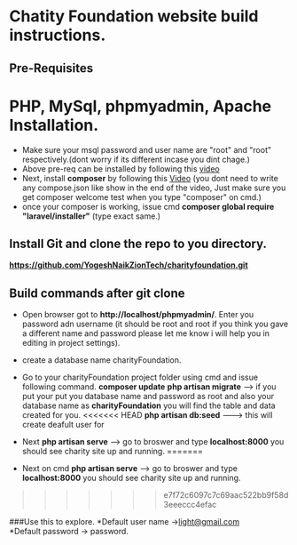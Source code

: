 # Chatity Foundation website build instructions.

## Pre-Requisites

# PHP, MySql, phpmyadmin, Apache Installation.
* Make sure your msql password and user name are "root" and "root" respectively.(dont worry if its different incase you dint chage.)
* Above pre-req can be installed by following this <a href="https://www.youtube.com/watch?v=dfly7eNym4Y">video<a/>
* Next, install **composer** by following this <a href="https://www.youtube.com/watch?v=ZocYVPP3nQY">Video</a> (you dont need to write any compose.json like show in the end of the video, Just make sure you get composer welcome test when you type "composer" on cmd.)
* once your composer is working, issue cmd **composer global require "laravel/installer"** (type exact same.)

## Install Git and clone the repo to you directory.
**https://github.com/YogeshNaikZionTech/charityfoundation.git**


## Build commands after git clone
* Open browser got to **http://localhost/phpmyadmin/**. Enter you password adn username (it should be root and root if you think you gave a different name and password please let me know i will help you in editing in project settings).
* create a database name charityFoundation.
* Go to your charityFoundation project folder using cmd and issue following command.
**composer update**
**php artisan migrate** --> if you put your put you database name and password as root and also your database name as **charityFoundation** you will find the table and data created for you.
<<<<<<< HEAD
**php artisan db:seed** ---> this will create deafult user for 
* Next **php artisan serve** --> go to broswer and type **localhost:8000** you should see charity site up and running.
=======
 
* Next on cmd **php artisan serve** --> go to broswer and type **localhost:8000** you should see charity site up and running.


>>>>>>> e7f72c6097c7c69aac522bb9f58d3eeeccc4efac


###Use this to explore.
*Default user name ->light@gmail.com<br>
*Default password -> password.



